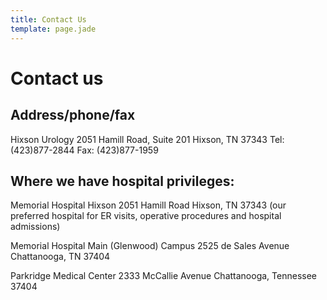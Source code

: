 ```yaml
---
title: Contact Us
template: page.jade
---
```


Contact us
==========

Address/phone/fax
-----------------

Hixson Urology
2051 Hamill Road, Suite 201
Hixson, TN 37343
Tel: (423)877-2844
Fax: (423)877-1959

Where we have hospital privileges:
----------------------------------

Memorial Hospital Hixson
2051 Hamill Road
Hixson, TN 37343
(our preferred hospital for ER visits, operative procedures and hospital admissions)

Memorial Hospital Main (Glenwood)
Campus 2525 de Sales Avenue
Chattanooga, TN 37404

Parkridge Medical Center
2333 McCallie Avenue
Chattanooga, Tennessee 37404
